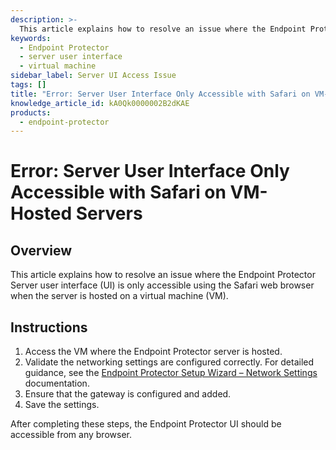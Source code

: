 ```yaml
---
description: >-
  This article explains how to resolve an issue where the Endpoint Protector Server user interface (UI) is only accessible using the Safari web browser when the server is hosted on a virtual machine (VM).
keywords:
  - Endpoint Protector
  - server user interface
  - virtual machine
sidebar_label: Server UI Access Issue
tags: []
title: "Error: Server User Interface Only Accessible with Safari on VM-Hosted Servers"
knowledge_article_id: kA0Qk0000002B2dKAE
products:
  - endpoint-protector
---
```


# Error: Server User Interface Only Accessible with Safari on VM-Hosted Servers

## Overview

This article explains how to resolve an issue where the Endpoint Protector Server user interface (UI) is only accessible using the Safari web browser when the server is hosted on a virtual machine (VM).

## Instructions

1. Access the VM where the Endpoint Protector server is hosted.
2. Validate the networking settings are configured correctly. For detailed guidance, see the [Endpoint Protector Setup Wizard – Network Settings](https://docs.netwrix.com/docs/endpointprotector/5_9_4_2/install/virtualappliance/setupwizard) documentation.
3. Ensure that the gateway is configured and added.
4. Save the settings.

After completing these steps, the Endpoint Protector UI should be accessible from any browser.